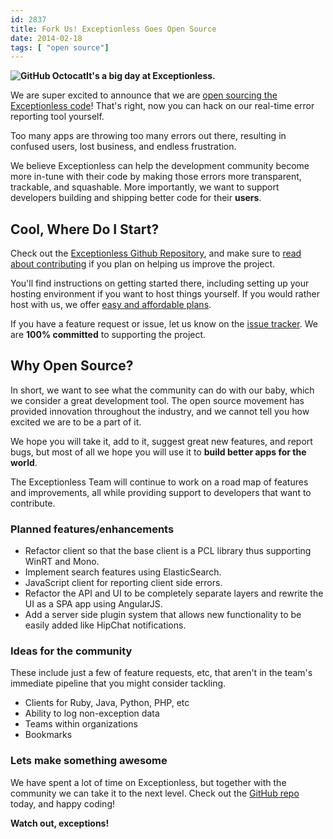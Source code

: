 ```yaml
---
id: 2837
title: Fork Us! Exceptionless Goes Open Source
date: 2014-02-18
tags: [ "open source"]
---
```

**![GitHub Octocat](/assets/img/news/Octocat-300x249.png)It's a big day at Exceptionless.**

We are super excited to announce that we are <a title="Exceptionless on GitHub" href="https://github.com/exceptionless/Exceptionless" target="_blank">open sourcing the Exceptionless code</a>! That's right, now you can hack on our real-time error reporting tool yourself.

Too many apps are throwing too many errors out there, resulting in confused users, lost business, and endless frustration.

We believe Exceptionless can help the development community become more in-tune with their code by making those errors more transparent, trackable, and squashable. More importantly, we want to support developers building and shipping better code for their **users**.

<!--more-->

## Cool, Where Do I Start?

Check out the <a title="Exceptionless on GitHub" href="https://github.com/exceptionless/Exceptionless" target="_blank">Exceptionless Github Repository</a>, and make sure to <a title="Contributing to Exceptionless" href="https://github.com/exceptionless/Exceptionless/blob/master/CONTRIBUTING.md" target="_blank">read about contributing</a> if you plan on helping us improve the project.

You'll find instructions on getting started there, including setting up your hosting environment if you want to host things yourself. If you would rather host with us, we offer [easy and affordable plans](/pricing/).

If you have a feature request or issue, let us know on the <a title="Exceptionless Issue Tracker" href="https://github.com/exceptionless/Exceptionless/issues" target="_blank">issue tracker</a>. We are **100% committed** to supporting the project.

## Why Open Source?

In short, we want to see what the community can do with our baby, which we consider a great development tool. The open source movement has provided innovation throughout the industry, and we cannot tell you how excited we are to be a part of it.

We hope you will take it, add to it, suggest great new features, and report bugs, but most of all we hope you will use it to **build better apps for the world**.

The Exceptionless Team will continue to work on a road map of features and improvements, all while providing support to developers that want to contribute.

### Planned features/enhancements

* Refactor client so that the base client is a PCL library thus supporting WinRT and Mono.
* Implement search features using ElasticSearch.
* JavaScript client for reporting client side errors.
* Refactor the API and UI to be completely separate layers and rewrite the UI as a SPA app using AngularJS.
* Add a server side plugin system that allows new functionality to be easily added like HipChat notifications.

### Ideas for the community

These include just a few of feature requests, etc, that aren't in the team's immediate pipeline that you might consider tackling.

* Clients for Ruby, Java, Python, PHP, etc
* Ability to log non-exception data
* Teams within organizations
* Bookmarks

### Lets make something awesome

We have spent a lot of time on Exceptionless, but together with the community we can take it to the next level. Check out the <a title="Exceptionless on GitHub" href="https://github.com/exceptionless/Exceptionless" target="_blank">GitHub repo</a> today, and happy coding!

**Watch out, exceptions!**
